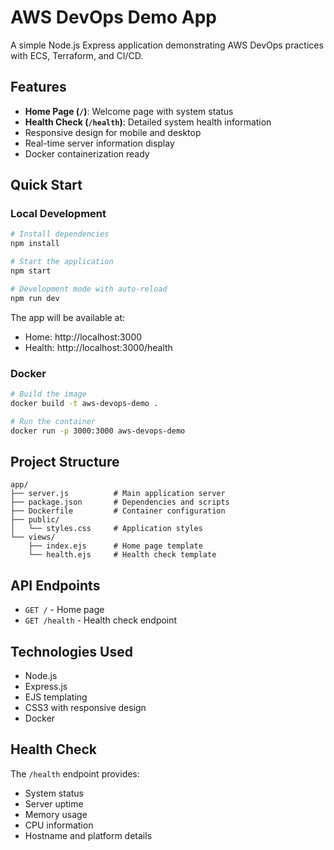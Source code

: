 # AWS DevOps Demo App

A simple Node.js Express application demonstrating AWS DevOps practices with ECS, Terraform, and CI/CD.

## Features

- **Home Page (`/`)**: Welcome page with system status
- **Health Check (`/health`)**: Detailed system health information
- Responsive design for mobile and desktop
- Real-time server information display
- Docker containerization ready

## Quick Start

### Local Development

```bash
# Install dependencies
npm install

# Start the application
npm start

# Development mode with auto-reload
npm run dev
```

The app will be available at:
- Home: http://localhost:3000
- Health: http://localhost:3000/health

### Docker

```bash
# Build the image
docker build -t aws-devops-demo .

# Run the container
docker run -p 3000:3000 aws-devops-demo
```

## Project Structure

```
app/
├── server.js          # Main application server
├── package.json       # Dependencies and scripts
├── Dockerfile         # Container configuration
├── public/
│   └── styles.css     # Application styles
└── views/
    ├── index.ejs      # Home page template
    └── health.ejs     # Health check template
```

## API Endpoints

- `GET /` - Home page
- `GET /health` - Health check endpoint

## Technologies Used

- Node.js
- Express.js
- EJS templating
- CSS3 with responsive design
- Docker

## Health Check

The `/health` endpoint provides:
- System status
- Server uptime
- Memory usage
- CPU information
- Hostname and platform details